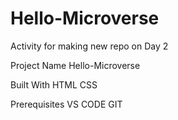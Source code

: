 # Hello-Microverse
Activity for making new repo on Day 2

Project Name
Hello-Microverse

Built With
HTML
CSS


Prerequisites
VS CODE
GIT

